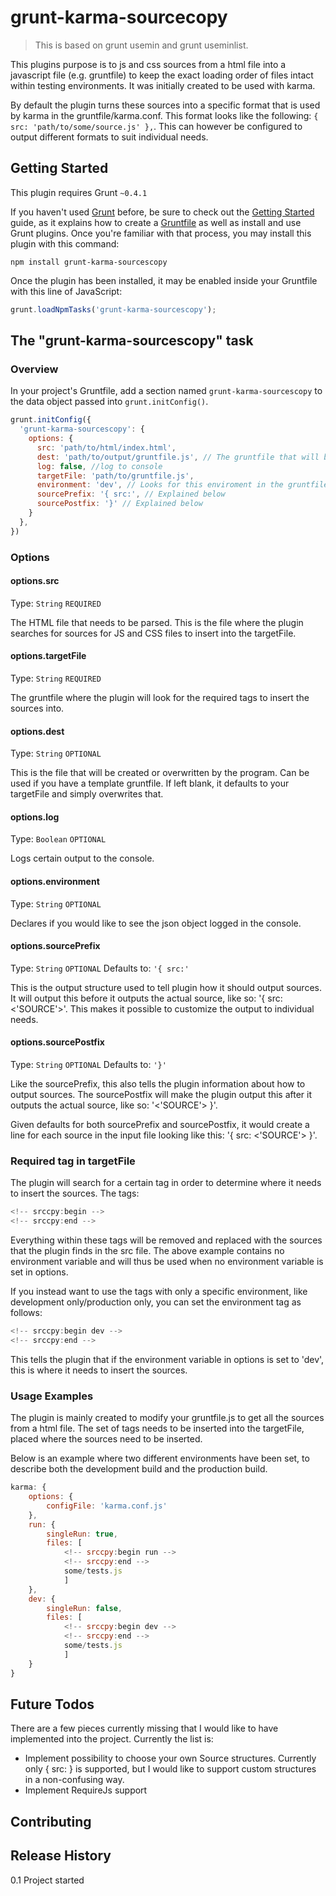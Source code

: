 # grunt-karma-sourcecopy

> This is based on grunt usemin and grunt useminlist. 

This plugins purpose is to js and css sources from a html file into a javascript file (e.g. gruntfile) to keep the exact loading order of files intact within testing environments. It was initially created to be used with karma.

By default the plugin turns these sources into a specific format that is used by karma in the gruntfile/karma.conf. This format looks like the following: `{ src: 'path/to/some/source.js' },`. This can however be configured to output different formats to suit individual needs.

## Getting Started
This plugin requires Grunt `~0.4.1`

If you haven't used [Grunt](http://gruntjs.com/) before, be sure to check out the [Getting Started](http://gruntjs.com/getting-started) guide, as it explains how to create a [Gruntfile](http://gruntjs.com/sample-gruntfile) as well as install and use Grunt plugins. Once you're familiar with that process, you may install this plugin with this command:

```shell
npm install grunt-karma-sourcescopy
```

Once the plugin has been installed, it may be enabled inside your Gruntfile with this line of JavaScript:

```js
grunt.loadNpmTasks('grunt-karma-sourcescopy');
```

## The "grunt-karma-sourcescopy" task

### Overview
In your project's Gruntfile, add a section named `grunt-karma-sourcescopy` to the data object passed into `grunt.initConfig()`.

```js
grunt.initConfig({
  'grunt-karma-sourcescopy': {
    options: {
      src: 'path/to/html/index.html',
      dest: 'path/to/output/gruntfile.js', // The gruntfile that will be created/overwritten. Defaults to targetFile.
      log: false, //log to console
      targetFile: 'path/to/gruntfile.js',
      environment: 'dev', // Looks for this enviroment in the gruntfile. Explained below.
      sourcePrefix: '{ src:', // Explained below
      sourcePostfix: '}' // Explained below
    }
  },
})
```

### Options

#### options.src
Type: `String`
`REQUIRED`

The HTML file that needs to be parsed. This is the file where the plugin searches for sources for JS and CSS files to insert into the targetFile.

#### options.targetFile
Type: `String`
`REQUIRED`

The gruntfile where the plugin will look for the required tags to insert the sources into.

#### options.dest
Type: `String`
`OPTIONAL`

This is the file that will be created or overwritten by the program. Can be used if you have a template gruntfile. If left blank, it defaults to your targetFile and simply overwrites that.

#### options.log
Type: `Boolean`
`OPTIONAL`

Logs certain output to the console.

#### options.environment
Type: `String`
`OPTIONAL`

Declares if you would like to see the json object logged in the console.

#### options.sourcePrefix
Type: `String`
`OPTIONAL`
Defaults to: `'{ src:'`

This is the output structure used to tell plugin how it should output sources. It will output this before it outputs the actual source, like so: '{ src: <'SOURCE'>'.
This makes it possible to customize the output to individual needs.

#### options.sourcePostfix
Type: `String`
`OPTIONAL`
Defaults to: `'}'`

Like the sourcePrefix, this also tells the plugin information about how to output sources. The sourcePostfix will make the plugin output this after it outputs the actual source, like so: '<'SOURCE'> }'.

Given defaults for both sourcePrefix and sourcePostfix, it would create a line for each source in the input file looking like this: '{ src: <'SOURCE'> }'.

### Required tag in targetFile
The plugin will search for a certain tag in order to determine where it needs to insert the sources.
The tags:
```js
<!-- srccpy:begin -->
<!-- srccpy:end -->
```

Everything within these tags will be removed and replaced with the sources that the plugin finds in the src file. The above example contains no environment variable and will thus be used when no environment variable is set in options.

If you instead want to use the tags with only a specific environment, like development only/production only, you can set the environment tag as follows: 
```js
<!-- srccpy:begin dev -->
<!-- srccpy:end -->
```

This tells the plugin that if the environment variable in options is set to 'dev', this is where it needs to insert the sources.

### Usage Examples 
The plugin is mainly created to modify your gruntfile.js to get all the sources from a html file. The set of tags needs to be inserted into the targetFile, placed where the sources need to be inserted.

Below is an example where two different environments have been set, to describe both the development build and the production build.

```js
karma: {
    options: {
        configFile: 'karma.conf.js'
    },
    run: {
        singleRun: true,
        files: [
            <!-- srccpy:begin run -->
            <!-- srccpy:end -->
            some/tests.js
            ]
    },
    dev: {
        singleRun: false,
        files: [
            <!-- srccpy:begin dev -->
            <!-- srccpy:end -->
            some/tests.js
            ]
    }
}
```

## Future Todos
There are a few pieces currently missing that I would like to have implemented into the project. Currently the list is:
- Implement possibility to choose your own Source structures. Currently only { src: <SOURCE> } is supported, but I would like to support custom structures in a non-confusing way.
- Implement RequireJs support

## Contributing


## Release History
0.1 Project started
